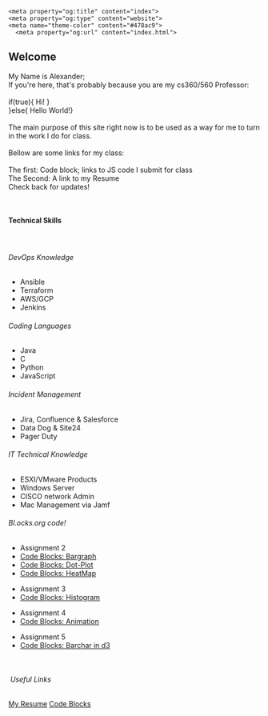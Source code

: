 <!DOCTYPE html>
<!-- saved from url=(0054)file:///C:/Users/axel/Downloads/cs360%20(1)/index.html -->
<html class="var-responsive-xl"><head><meta http-equiv="Content-Type" content="text/html; charset=UTF-8">
    <meta name="viewport" content="width=device-width, initial-scale=1.0">
    <meta name="keywords" content="Welcome to my Site">
    <meta name="description" content="">
    <title>Home</title>

    <meta property="og:title" content="index">
    <meta property="og:type" content="website">
    <meta name="theme-color" content="#478ac9">
      <meta property="og:url" content="index.html">
  </head>
  <body class="var-body">
    <section class="var-clearfix var-section-1" id="sec-4d2e">
      <div class="var-clearfix var-sheet var-sheet-1">
        <h2 class="text text-1">Welcome&nbsp;</h2>
        <p class="text text-2">My Name is Alexander;<br>If you're here, that's probably because you are my cs360/560 Professor:<br>
          <br>if(true){ Hi! }&nbsp;&nbsp;<br>}else{&nbsp;Hello World!}<br>
          <br>The main purpose of this site right now is to be used as a way for me to turn in the work I do for class.&nbsp;<br>
          <br>Bellow are some links for my class:&nbsp;<br>
          <br>The first: Code block; links to JS code I submit for class&nbsp;<br>The Second: A link to my Resume<br>Check back for updates!&nbsp;&nbsp;
        </p>
        <p class="text text-2">&nbsp;</p>
        <div class="var-clearfix var-sheet var-sheet-1">
          <h4 class="text text-3">Technical Skills&nbsp;</h4>
          <h4 class="text text-4">&nbsp;</h4>
          <h6 class="text text-5">DevOps Knowledge</h6>
          <ul class="text text-7">
            <li>Ansible&nbsp;</li>
            <li>Terraform&nbsp;</li>
            <li>AWS/GCP&nbsp;</li>
            <li>Jenkins&nbsp;</li>
          </ul>
		<h6 class="text text-6">Coding Languages </h6>
          <ul class="text text-8">
            <li>Java&nbsp;</li>
            <li>C&nbsp;</li>
            <li>Python&nbsp;</li>
            <li>JavaScript            </li>
          </ul>
          <h6 class="text text-9">Incident Management&nbsp;</h6>
          <ul class="text text-11">
            <li>Jira, Confluence &amp; Salesforce&nbsp;</li>
            <li>Data Dog &amp; Site24</li>
            <li>Pager Duty&nbsp;</li>
          </ul>
		<h6 class="text text-9">IT Technical Knowledge&nbsp;</h6>
          <ul class="text text-12">
            <li>ESXI/VMware Products</li>
            <li>Windows Server&nbsp;</li>
            <li>CISCO network Admin&nbsp;</li>
            <li>Mac Management via Jamf</li>
          </ul>
        </div>
	<h6 class="text text-9">Bl.ocks.org code! &nbsp;</h6>
          <ul class="text text-12">
            <li>Assignment 2</li>
            <li><a href="https://bl.ocks.org/alex-ignus/c4df705b13a33713883e93e08abc9cf7" class="var-btn var-button-style var-btn-2">Code Blocks: Bargraph</a></li>
            <li><a href="https://bl.ocks.org/alex-ignus/b2d8129035118131edbd34409015d905" class="var-btn var-button-style var-btn-2">Code Blocks: Dot-Plot</a></li>
           <li><a href="https://bl.ocks.org/alex-ignus/0a737aac64307b24ad0077bc48809292" class="var-btn var-button-style var-btn-2">Code Blocks: HeatMap</a></li>
          </ul>
          <ul class="text text-12">
            <li>Assignment 3</li>
            <li><a href="https://bl.ocks.org/alex-ignus/eebd3acdaa0468146633dce8ce94afed" class="var-btn var-button-style var-btn-2">Code Blocks: Histogram</a></li>
          </ul>
	  <ul class="text text-12">
            <li>Assignment 4</li>
            <li><a href="https://bl.ocks.org/Alex-Ignus/d3872e11d7f51b5ed07b2fc95184665f" class="var-btn var-button-style var-btn-2">Code Blocks: Animation</a></li>
          </ul>
	  <ul class="text text-12">
            <li>Assignment 5</li>
            <li><a href="https://bl.ocks.org/Alex-Ignus/73ab1b6f617ee39bedc0f3f2b111ec9f" class="var-btn var-button-style var-btn-2">Code Blocks: Barchar in d3</a></li>
          </ul>
        <p class="text text-2">&nbsp; </p>
        <h6 class="text text-6">&nbsp;Useful Links</h6>
        <a href="https://drive.google.com/file/d/1A00kmIocRYtZxbAhm1LtCfN8RpvW70HQ/view?usp=sharing" class="var-btn var-button-style var-btn-1">My Resume</a>
        <a href="https://bl.ocks.org/alex-ignus" class="var-btn var-button-style var-btn-2">Code Blocks</a>
        <p class="text text-2">&nbsp;</p>
        <p class="text text-2">&nbsp;</p>
        <h4 class="text text-3">&nbsp;</h4>
      </div>
    </section>

</body></html>
